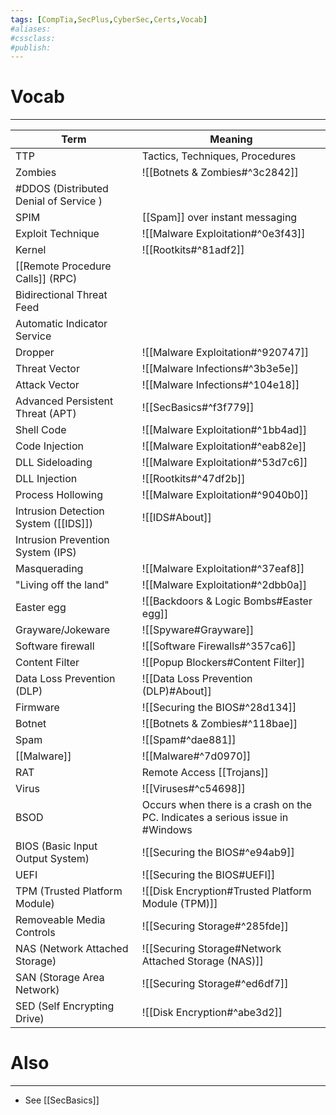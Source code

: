 ```yaml
---
tags: [CompTia,SecPlus,CyberSec,Certs,Vocab]
#aliases:
#cssclass:
#publish:
---
```


# Vocab
---

| Term                                   | Meaning                                                                       |
| -------------------------------------- | ----------------------------------------------------------------------------- |
| TTP                                    | Tactics, Techniques, Procedures                                               |
| Zombies                                | ![[Botnets & Zombies#^3c2842]]                                                |
| #DDOS (Distributed Denial of Service ) |                                                                               |
| SPIM                                   | [[Spam]] over instant messaging                                               |
| Exploit Technique                      | ![[Malware Exploitation#^0e3f43]]                                             |
| Kernel                                 | ![[Rootkits#^81adf2]]                                                         |
| [[Remote Procedure Calls]] (RPC)       |                                                                               |
| Bidirectional Threat Feed              |                                                                               |
| Automatic Indicator Service            |                                                                               |
| Dropper                                | ![[Malware Exploitation#^920747]]                                             |
| Threat Vector                          | ![[Malware Infections#^3b3e5e]]                                               |
| Attack Vector                          | ![[Malware Infections#^104e18]]                                               |
| Advanced Persistent Threat (APT)       | ![[SecBasics#^f3f779]]                                                        |
| Shell Code                             | ![[Malware Exploitation#^1bb4ad]]                                             |
| Code Injection                         | ![[Malware Exploitation#^eab82e]]                                             |
| DLL Sideloading                        | ![[Malware Exploitation#^53d7c6]]                                             |
| DLL Injection                          | ![[Rootkits#^47df2b]]                                                         |
| Process Hollowing                      | ![[Malware Exploitation#^9040b0]]                                             |
| Intrusion Detection System ([[IDS]])   | ![[IDS#About]]                                                                |
| Intrusion Prevention System (IPS)      |                                                                               |
| Masquerading                           | ![[Malware Exploitation#^37eaf8]]                                             |
| "Living off the land"                  | ![[Malware Exploitation#^2dbb0a]]                                             |
| Easter egg                             | ![[Backdoors & Logic Bombs#Easter egg]]                                       |
| Grayware/Jokeware                      | ![[Spyware#Grayware]]                                                         |
| Software firewall                      | ![[Software Firewalls#^357ca6]]                                               |
| Content Filter                         | ![[Popup Blockers#Content Filter]]                                            |
| Data Loss Prevention (DLP)             | ![[Data Loss Prevention (DLP)#About]]                                         |
| Firmware                               | ![[Securing the BIOS#^28d134]]                                                |
| Botnet                                 | ![[Botnets & Zombies#^118bae]]                                                |
| Spam                                   | ![[Spam#^dae881]]                                                             |
| [[Malware]]                                | ![[Malware#^7d0970]]                                                          |
| RAT                                    | Remote Access [[Trojans]]                                                     |
| Virus                                  | ![[Viruses#^c54698]]                                                          |
| BSOD                                   | Occurs when there is a crash on the PC. Indicates a serious issue in #Windows |
| BIOS (Basic Input Output System)       | ![[Securing the BIOS#^e94ab9]]                                                |
| UEFI                                   | ![[Securing the BIOS#UEFI]]                                                   |
| TPM (Trusted Platform Module)          | ![[Disk Encryption#Trusted Platform Module (TPM)]]                                          |
| Removeable Media Controls              | ![[Securing Storage#^285fde]]                                                 |
| NAS (Network Attached Storage)         | ![[Securing Storage#Network Attached Storage (NAS)]]                          |
| SAN (Storage Area Network)             | ![[Securing Storage#^ed6df7]]                                                 |
| SED (Self Encrypting Drive)            | ![[Disk Encryption#^abe3d2]]                                                                              |


# Also
---
- See [[SecBasics]]